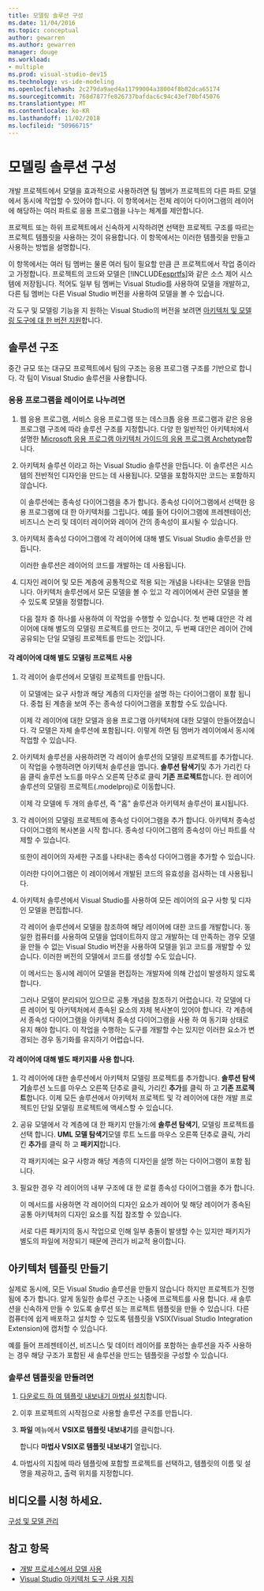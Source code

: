 ```yaml
---
title: 모델링 솔루션 구성
ms.date: 11/04/2016
ms.topic: conceptual
author: gewarren
ms.author: gewarren
manager: douge
ms.workload:
- multiple
ms.prod: visual-studio-dev15
ms.technology: vs-ide-modeling
ms.openlocfilehash: 2c279da9aed4a11799004a38004f8b82dca65174
ms.sourcegitcommit: 768d7877fe826737bafdac6c94c43ef70bf45076
ms.translationtype: MT
ms.contentlocale: ko-KR
ms.lasthandoff: 11/02/2018
ms.locfileid: "50966715"
---
```

# <a name="structure-your-modeling-solution"></a>모델링 솔루션 구성

개발 프로젝트에서 모델을 효과적으로 사용하려면 팀 멤버가 프로젝트의 다른 파트 모델에서 동시에 작업할 수 있어야 합니다. 이 항목에서는 전체 레이어 다이어그램의 레이어에 해당하는 여러 파트로 응용 프로그램을 나누는 체계를 제안합니다.

프로젝트 또는 하위 프로젝트에서 신속하게 시작하려면 선택한 프로젝트 구조를 따르는 프로젝트 템플릿을 사용하는 것이 유용합니다. 이 항목에서는 이러한 템플릿을 만들고 사용하는 방법을 설명합니다.

이 항목에서는 여러 팀 멤버는 물론 여러 팀이 필요할 만큼 큰 프로젝트에서 작업 중이라고 가정합니다. 프로젝트의 코드와 모델은 [!INCLUDE[esprtfs](../code-quality/includes/esprtfs_md.md)]와 같은 소스 제어 시스템에 저장됩니다. 적어도 일부 팀 멤버는 Visual Studio를 사용하여 모델을 개발하고, 다른 팀 멤버는 다른 Visual Studio 버전을 사용하여 모델을 볼 수 있습니다.

각 도구 및 모델링 기능을 지 원하는 Visual Studio의 버전을 보려면 [아키텍처 및 모델링 도구에 대 한 버전 지원](../modeling/what-s-new-for-design-in-visual-studio.md#VersionSupport)합니다.

## <a name="solution-structure"></a>솔루션 구조

중간 규모 또는 대규모 프로젝트에서 팀의 구조는 응용 프로그램 구조를 기반으로 합니다. 각 팀이 Visual Studio 솔루션을 사용합니다.

### <a name="to-divide-an-application-into-layers"></a>응용 프로그램을 레이어로 나누려면

1. 웹 응용 프로그램, 서비스 응용 프로그램 또는 데스크톱 응용 프로그램과 같은 응용 프로그램 구조에 따라 솔루션 구조를 지정합니다. 다양 한 일반적인 아키텍처에서 설명한 [Microsoft 응용 프로그램 아키텍처 가이드의 응용 프로그램 Archetype](http://go.microsoft.com/fwlink/?LinkId=196681)합니다.

2. 아키텍처 솔루션 이라고 하는 Visual Studio 솔루션을 만듭니다. 이 솔루션은 시스템의 전반적인 디자인을 만드는 데 사용됩니다. 모델을 포함하지만 코드는 포함하지 않습니다.

   이 솔루션에는 종속성 다이어그램을 추가 합니다. 종속성 다이어그램에서 선택한 응용 프로그램에 대 한 아키텍처를 그립니다. 예를 들어 다이어그램에 프레젠테이션; 비즈니스 논리 및 데이터 레이어와 레이어 간의 종속성이 표시될 수 있습니다.

4. 아키텍처 종속성 다이어그램에 각 레이어에 대해 별도 Visual Studio 솔루션을 만듭니다.

   이러한 솔루션은 레이어의 코드를 개발하는 데 사용됩니다.

5. 디자인 레이어 및 모든 계층에 공통적으로 적용 되는 개념을 나타내는 모델을 만듭니다. 아키텍처 솔루션에서 모든 모델을 볼 수 있고 각 레이어에서 관련 모델을 볼 수 있도록 모델을 정렬합니다.

   다음 절차 중 하나를 사용하여 이 작업을 수행할 수 있습니다. 첫 번째 대안은 각 레이어에 대해 별도의 모델링 프로젝트를 만드는 것이고, 두 번째 대안은 레이어 간에 공유되는 단일 모델링 프로젝트를 만드는 것입니다.

#### <a name="use-a-separate-modeling-project-for-each-layer"></a>각 레이어에 대해 별도 모델링 프로젝트 사용

1. 각 레이어 솔루션에서 모델링 프로젝트를 만듭니다.

   이 모델에는 요구 사항과 해당 계층의 디자인을 설명 하는 다이어그램이 포함 됩니다. 중첩 된 계층을 보여 주는 종속성 다이어그램을 포함할 수도 있습니다.

   이제 각 레이어에 대한 모델과 응용 프로그램 아키텍처에 대한 모델이 만들어졌습니다. 각 모델은 자체 솔루션에 포함됩니다. 이렇게 하면 팀 멤버가 레이어에서 동시에 작업할 수 있습니다.

2. 아키텍처 솔루션을 사용하려면 각 레이어 솔루션의 모델링 프로젝트를 추가합니다. 이 작업을 수행하려면 아키텍처 솔루션을 엽니다. **솔루션 탐색기**및 추가 가리킨 다음 클릭 솔루션 노드를 마우스 오른쪽 단추로 클릭 **기존 프로젝트**합니다. 한 레이어 솔루션의 모델링 프로젝트(.modelproj)로 이동합니다.

   이제 각 모델에 두 개의 솔루션, 즉 "홈" 솔루션과 아키텍처 솔루션이 표시됩니다.

3. 각 레이어의 모델링 프로젝트에 종속성 다이어그램을 추가 합니다. 아키텍처 종속성 다이어그램의 복사본을 시작 합니다. 종속성 다이어그램의 종속성이 아닌 파트를 삭제할 수 있습니다.

   또한이 레이어의 자세한 구조를 나타내는 종속성 다이어그램을 추가할 수 있습니다.

   이러한 다이어그램은 이 레이어에서 개발된 코드의 유효성을 검사하는 데 사용됩니다.

4. 아키텍처 솔루션에서 Visual Studio를 사용하여 모든 레이어의 요구 사항 및 디자인 모델을 편집합니다.

   각 레이어 솔루션에서 모델을 참조하여 해당 레이어에 대한 코드를 개발합니다. 동일한 컴퓨터를 사용하여 모델을 업데이트하지 않고 개발하는 데 만족하는 경우 모델을 만들 수 없는 Visual Studio 버전을 사용하여 모델을 읽고 코드를 개발할 수 있습니다. 이러한 버전의 모델에서 코드를 생성할 수도 있습니다.

   이 메서드는 동시에 레이어 모델을 편집하는 개발자에 의해 간섭이 발생하지 않도록 합니다.

   그러나 모델이 분리되어 있으므로 공통 개념을 참조하기 어렵습니다. 각 모델에 다른 레이어 및 아키텍처에서 종속된 요소의 자체 복사본이 있어야 합니다. 각 계층에서 종속성 다이어그램을 아키텍처 종속성 다이어그램을 사용 하 여 동기화 상태로 유지 해야 합니다. 이 작업을 수행하는 도구를 개발할 수는 있지만 이러한 요소가 변경되는 경우 동기화를 유지하기 어렵습니다.

#### <a name="use-a-separate-package-for-each-layer"></a>각 레이어에 대해 별도 패키지를 사용 합니다.

1. 각 레이어에 대한 솔루션에서 아키텍처 모델링 프로젝트를 추가합니다. **솔루션 탐색기**솔루션 노드를 마우스 오른쪽 단추로 클릭, 가리킨 **추가**를 클릭 하 고 **기존 프로젝트**합니다. 이제 모든 솔루션에서 아키텍처 프로젝트 및 각 레이어에 대한 개발 프로젝트인 단일 모델링 프로젝트에 액세스할 수 있습니다.

2. 공유 모델에서 각 계층에 대 한 패키지 만들기:에 **솔루션 탐색기**, 모델링 프로젝트를 선택 합니다. **UML 모델 탐색기**모델 루트 노드를 마우스 오른쪽 단추로 클릭, 가리킨 **추가**를 클릭 하 고 **패키지**합니다.

   각 패키지에는 요구 사항과 해당 계층의 디자인을 설명 하는 다이어그램이 포함 됩니다.

3. 필요한 경우 각 레이어의 내부 구조에 대 한 로컬 종속성 다이어그램을 추가 합니다.

   이 메서드를 사용하면 각 레이어의 디자인 요소가 레이어 및 해당 레이어가 종속된 공통 아키텍처의 디자인 요소를 직접 참조할 수 있습니다.

   서로 다른 패키지의 동시 작업으로 인해 일부 충돌이 발생할 수는 있지만 패키지가 별도의 파일에 저장되기 때문에 관리가 비교적 용이합니다.

## <a name="create-architecture-templates"></a>아키텍처 템플릿 만들기

실제로 동시에, 모든 Visual Studio 솔루션을 만들지 않습니다 하지만 프로젝트가 진행 됨에 추가 합니다. 알게 동일한 솔루션 구조는 나중에 프로젝트를 사용 합니다. 새 솔루션을 신속하게 만들 수 있도록 솔루션 또는 프로젝트 템플릿을 만들 수 있습니다. 다른 컴퓨터에 쉽게 배포하고 설치할 수 있도록 템플릿을 VSIX(Visual Studio Integration Extension)에 캡처할 수 있습니다.

예를 들어 프레젠테이션, 비즈니스 및 데이터 레이어를 포함하는 솔루션을 자주 사용하는 경우 해당 구조가 포함된 새 솔루션을 만드는 템플릿을 구성할 수 있습니다.

### <a name="to-create-a-solution-template"></a>솔루션 템플릿을 만들려면

1. [다운로드 하 여 템플릿 내보내기 마법사 설치](http://go.microsoft.com/fwlink/?LinkId=196686)합니다.

2. 이후 프로젝트의 시작점으로 사용할 솔루션 구조를 만듭니다.

3. **파일** 메뉴에서 **VSIX로 템플릿 내보내기**를 클릭합니다.

   합니다 **마법사 VSIX로 템플릿 내보내기** 열립니다.

4. 마법사의 지침에 따라 템플릿에 포함할 프로젝트를 선택하고, 템플릿의 이름 및 설명을 제공하고, 출력 위치를 지정합니다.

## <a name="watch-a-video"></a>비디오를 시청 하세요.

[구성 및 모델 관리](https://channel9.msdn.com/blogs/clinted/uml-with-vs-2010-part-9-organizing-and-managing-your-models)

## <a name="see-also"></a>참고 항목

- [개발 프로세스에서 모델 사용](../modeling/use-models-in-your-development-process.md)
- [Visual Studio 아키텍처 도구 사용 지침](../modeling/visual-studio-architecture-tooling-guidance.md)
